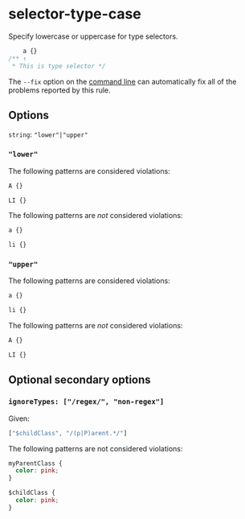 # selector-type-case

Specify lowercase or uppercase for type selectors.

```css
    a {}
/** ↑
 * This is type selector */
```

The `--fix` option on the [command line](../../../docs/user-guide/cli.md#autofixing-errors) can automatically fix all of the problems reported by this rule.

## Options

`string`: `"lower"|"upper"`

### `"lower"`

The following patterns are considered violations:

```css
A {}
```

```css
LI {}
```

The following patterns are *not* considered violations:

```css
a {}
```

```css
li {}
```

### `"upper"`

The following patterns are considered violations:

```css
a {}
```

```css
li {}
```

The following patterns are *not* considered violations:

```css
A {}
```

```css
LI {}
```

## Optional secondary options

### `ignoreTypes: ["/regex/", "non-regex"]`

Given:

```js
["$childClass", "/(p|P)arent.*/"]
```

The following patterns are not considered violations:

```css
myParentClass {
  color: pink;
}

$childClass {
  color: pink;
}
```
